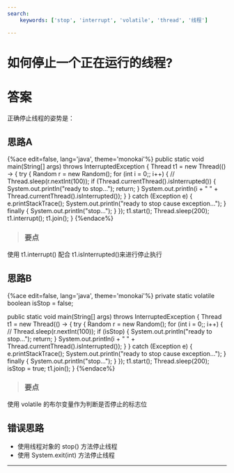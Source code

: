 ```yaml
---
search:
    keywords: ['stop', 'interrupt', 'volatile', 'thread', '线程']

---
```



# 如何停止一个正在运行的线程?

# 答案

正确停止线程的姿势是：

## 思路A

{%ace edit=false, lang='java', theme='monokai'%}
public static void main(String[] args) throws InterruptedException {
  Thread t1 = new Thread(() -> {
    try {
      Random r = new Random();
      for (int i = 0;; i++) {
        // Thread.sleep(r.nextInt(100));
        if (Thread.currentThread().isInterrupted()) {
          System.out.println("ready to stop...");
          return;
        }
        System.out.println(i + " " + Thread.currentThread().isInterrupted());
      }
    } catch (Exception e) {
      e.printStackTrace();
      System.out.println("ready to stop cause exception...");
    } finally {
      System.out.println("stop...");
    }
  });
  t1.start();
  Thread.sleep(200);
  t1.interrupt();
  t1.join();
}
{%endace%}

> ### 要点
使用 t1.interrupt() 配合 t1.isInterrupted()来进行停止执行

## 思路B

{%ace edit=false, lang='java', theme='monokai'%}
private static volatile boolean isStop = false;

public static void main(String[] args) throws InterruptedException {
  Thread t1 = new Thread(() -> {
    try {
      Random r = new Random();
      for (int i = 0;; i++) {
        // Thread.sleep(r.nextInt(100));
        if (isStop) {
          System.out.println("ready to stop...");
          return;
        }
        System.out.println(i + " " + Thread.currentThread().isInterrupted());
      }
    } catch (Exception e) {
      e.printStackTrace();
      System.out.println("ready to stop cause exception...");
    } finally {
      System.out.println("stop...");
    }
  });
  t1.start();
  Thread.sleep(200);
  isStop = true;
  t1.join();
}
{%endace%}

> ### 要点
使用 volatile 的布尔变量作为判断是否停止的标志位

## 错误思路
* 使用线程对象的 stop() 方法停止线程
* 使用 System.exit(int) 方法停止线程
---

